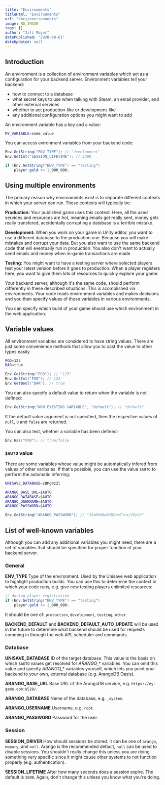 ```yaml
---
title: "Environments"
titleHtml: "Environments"
url: "docs/environments"
image: NO_IMAGE
tags: []
author: "Jiří Mayer"
datePublished: "2020-09-01"
dateUpdated: null
---
```



## Introduction

An environment is a collection of environment variables which act as a configuration for your backend server. Environment variables tell your backend:

- how to connect to a database
- what secret keys to use when talking with Steam, an email provider, and other external services
- whether to act production-like or development-like
- any additional configuration options you might want to add

An environment variable has a key and a value:

```bash
MY_VARIABLE=some value
```

You can access evironment variables from your backend code:

```cs
Env.GetString("ENV_TYPE"); // "development"
Env.GetInt("SESSION_LIFETIME"); // 3600

if (Env.GetString("ENV_TYPE") == "testing")
    player.gold += 1_000_000;
```


## Using multiple environments

The primary reason why environments exist is to separate different contexts in which your server can run. These contexts will typically be:

**Production:** Your published game uses this context. Here, all the used services and resources are hot, meaning emails get really sent, money gets really transfered, accidentally corrupting a database is a terrible mistake.

**Development:** When you work on your game in Unity editor, you want to use a different database to the production one. Because you will make mistakes and corrupt your data. But you also want to use the same backend code that will eventually run in production. You also don't want to actually send emails and money when in-game transactions are made.

**Testing:** You might want to have a testing server where selected players test your latest version before it goes to production. When a player registers here, you want to give them lots of resources to quickly explore your game.

Your backend server, although it's the same code, should perform differently in these described situations. This is acomplished via environments. Your code reads environment variables and makes decisions and you then specify values of those variables in various environments.

You can specify which build of your game should use which environment in the web application.


## Variable values

All environment variables are considered to have string values. There are just some convenience methods that allow you to cast the value to other types easily.

```bash
FOO=123
BAR=true
```

```cs
Env.GetString("FOO"); // "123"
Env.GetInt("FOO"); // 123
Env.GetBool("BAR"); // true
```

You can also specify a default value to return when the variable is not defined:

```cs
Env.GetString("NON_EXISTING_VARIABLE", "default"); // "default"
```

If the default value argument is not specified, then the respective values of `null`, `0` and `false` are returned.

You can also test, whether a variable has been defined:

```cs
Env.Has("FOO"); // true/false
```


### `$AUTO` value

There are some variables whose value might be automatically infered from values of other varibales. If that's possible, you can use the value `$AUTO` to perform the automatic inferring:

```bash
UNISAVE_DATABASE=zBPg9z2l

ARANGO_BASE_URL=$AUTO
ARANGO_DATABASE=$AUTO
ARANGO_USERNAME=$AUTO
ARANGO_PASSWORD=$AUTO
```

```cs
Env.GetString("ARANGO_PASSWORD"); // "JSmhb08w9fDCweT+ux/CM/Ur"
```


## List of well-known variables

Although you can add any additional variables you might need, there are a set of variables that should be specified for proper function of your backend server.


### General

**ENV_TYPE** Type of the environment. Used by the Unisave web application to highlight production builds. You can use this to determine the context in which your code runs, e.g. give new testing players unlimited resources:

```cs
// during player registration
if (Env.GetString("ENV_TYPE") == "testing")
    player.gold += 1_000_000;
```

It should be one of: `production`, `development`, `testing`, `other`

**BACKEND_DEFAULT** and **BACKEND_DEFAULT_AUTO_UPDATE** will be used in the future to determine what backend should be used for requests comming in through the web API, scheduler and commands.


### Database

**UNISAVE_DATABASE** ID of the target database. This value is the basis on which `$AUTO` values get resolved for *ARANGO_\** variables. You can omit this value and specify *ARANGO_\** variables yourself, which lets you point your backend to your own, external database (e.g. [ArangoDB Oasis](https://cloud.arangodb.com/)).

**ARANGO_BASE_URL** Base URL of the ArangoDB service, e.g. `https://my-game.com:8529/`.

**ARANGO_DATABASE** Name of the database, e.g. `_system`.

**ARANGO_USERNAME** Username, e.g. `root`.

**ARANGO_PASSWORD** Password for the user.


### Session

**SESSION_DRIVER** How should sessions be stored. It can be one of `arango`, `memory`, and `null`. Arango is the recommended default, `null` can be used to disable sessions. You shouldn't really change this unless you are doing something very specific since it might cause other systems to not function properly (e.g. authentication).

**SESSION_LIFETIME** After how many seconds does a session expire. The default is `3600`. Again, don't change this unless you know what you're doing.
